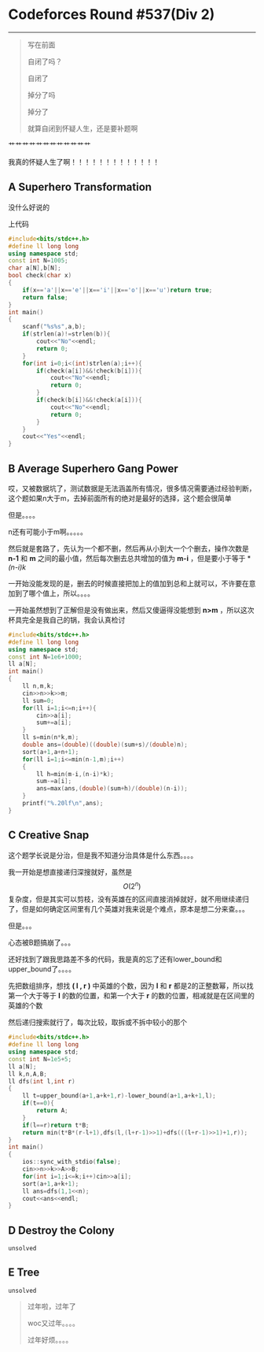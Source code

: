 # Codeforces Round \#537(Div 2)
___

>写在前面
>
>自闭了吗？
>
>自闭了
>
>掉分了吗
>
>掉分了
>
>就算自闭到怀疑人生，还是要补题啊


艹艹艹艹艹艹艹艹艹艹艹艹

我真的怀疑人生了啊！！！！！！！！！！！！！

## A Superhero Transformation

没什么好说的

上代码

```c++
#include<bits/stdc++.h>
#define ll long long
using namespace std;
const int N=1005;
char a[N],b[N];
bool check(char x)
{
    if(x=='a'||x=='e'||x=='i'||x=='o'||x=='u')return true;
    return false;
}
int main()
{
    scanf("%s%s",a,b);
    if(strlen(a)!=strlen(b)){
        cout<<"No"<<endl;
        return 0;
    }
    for(int i=0;i<(int)strlen(a);i++){
        if(check(a[i])&&!check(b[i])){
            cout<<"No"<<endl;
            return 0;
        }
        if(check(b[i])&&!check(a[i])){
            cout<<"No"<<endl;
            return 0;
        }
    }
    cout<<"Yes"<<endl;
}
```

## B Average Superhero Gang Power

哎，又被数据坑了，测试数据是无法涵盖所有情况，很多情况需要通过经验判断，这个题如果n大于m，去掉前面所有的绝对是最好的选择，这个题会很简单

但是。。。。

n还有可能小于m啊。。。。。

然后就是套路了，先认为一个都不删，然后再从小到大一个个删去，操作次数是 **n-1** 和 **m** 之间的最小值，然后每次删去总共增加的值为 **m-i** ，但是要小于等于 **(n-i)*k** 

一开始没能发现的是，删去的时候直接把加上的值加到总和上就可以，不许要在意加到了哪个值上，所以。。。。

一开始虽然想到了正解但是没有做出来，然后又傻逼得没能想到 **n>m** ，所以这次杯具完全是我自己的锅，我会认真检讨

```c++
#include<bits/stdc++.h>
#define ll long long
using namespace std;
const int N=1e6+1000;
ll a[N];
int main()
{
    ll n,m,k;
    cin>>n>>k>>m;
    ll sum=0;
    for(ll i=1;i<=n;i++){
        cin>>a[i];
        sum+=a[i];
    }
    ll s=min(n*k,m);
    double ans=(double)((double)(sum+s)/(double)n);
    sort(a+1,a+n+1);
    for(ll i=1;i<=min(n-1,m);i++)
    {
        ll h=min(m-i,(n-i)*k);
        sum-=a[i];
        ans=max(ans,(double)(sum+h)/(double)(n-i));
    }
    printf("%.20lf\n",ans);
}

```

## C Creative Snap

这个题学长说是分治，但是我不知道分治具体是什么东西。。。。

我一开始是想直接递归深搜就好，虽然是$$O({2}^{n})$$复杂度，但是其实可以剪枝，没有英雄在的区间直接消掉就好，就不用继续递归了，但是如何确定区间里有几个英雄对我来说是个难点，原本是想二分来查。。。

但是。。。

心态被B题搞崩了。。。

还好找到了跟我思路差不多的代码，我是真的忘了还有lower_bound和upper_bound了。。。。

先把数组排序，想找 **( l , r )** 中英雄的个数，因为 **l** 和 **r** 都是2的正整数幂，所以找第一个大于等于 **l** 的数的位置，和第一个大于 **r** 的数的位置，相减就是在区间里的英雄的个数

然后递归搜索就行了，每次比较，取拆或不拆中较小的那个

```c++
#include<bits/stdc++.h>
#define ll long long
using namespace std;
const int N=1e5+5;
ll a[N];
ll k,n,A,B;
ll dfs(int l,int r)
{
    ll t=upper_bound(a+1,a+k+1,r)-lower_bound(a+1,a+k+1,l);
    if(t==0){
        return A;
    }
    if(l==r)return t*B;
    return min(t*B*(r-l+1),dfs(l,(l+r-1)>>1)+dfs(((l+r-1)>>1)+1,r));
}
int main()
{
    ios::sync_with_stdio(false);
    cin>>n>>k>>A>>B;
    for(int i=1;i<=k;i++)cin>>a[i];
    sort(a+1,a+k+1);
    ll ans=dfs(1,1<<n);
    cout<<ans<<endl;
}
```

## D Destroy the Colony

    unsolved

## E Tree

    unsolved


>过年啦，过年了
>
>woc又过年。。。。
>
>过年好烦。。。。